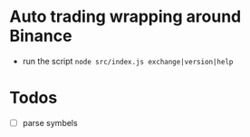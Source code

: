 # Auto trading wrapping around Binance

* run the script
`node src/index.js exchange|version|help`


# Todos

* [ ] parse symbels

